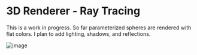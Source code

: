 # 3D Renderer - Ray Tracing

This is a work in progress. So far parameterized spheres are rendered with flat colors. I plan to add lighting, shadows, and reflections.

![image](https://user-images.githubusercontent.com/74445404/225228765-1c376a00-37b7-4d92-87ad-cda70887c6a5.png)
